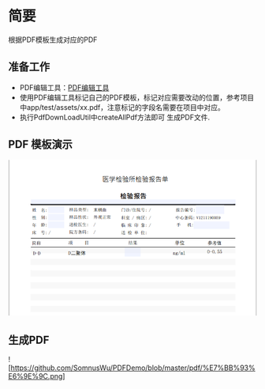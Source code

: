 # 简要
根据PDF模板生成对应的PDF

## 准备工作

* PDF编辑工具：[PDF编辑工具](https://pan.baidu.com/s/1l7jR70dCMOvfW49xNANSdQ)
* 使用PDF编辑工具标记自己的PDF模板，标记对应需要改动的位置，参考项目中app/test/assets/xx.pdf，注意标记的字段名需要在项目中对应。
* 执行PdfDownLoadUtil中createAllPdf方法即可 生成PDF文件.


## PDF 模板演示
![模板](https://github.com/SomnusWu/PDFDemo/blob/master/pdf/%E6%A8%A1%E6%9D%BF1.png)

## 生成PDF
![https://github.com/SomnusWu/PDFDemo/blob/master/pdf/%E7%BB%93%E6%9E%9C.png]








